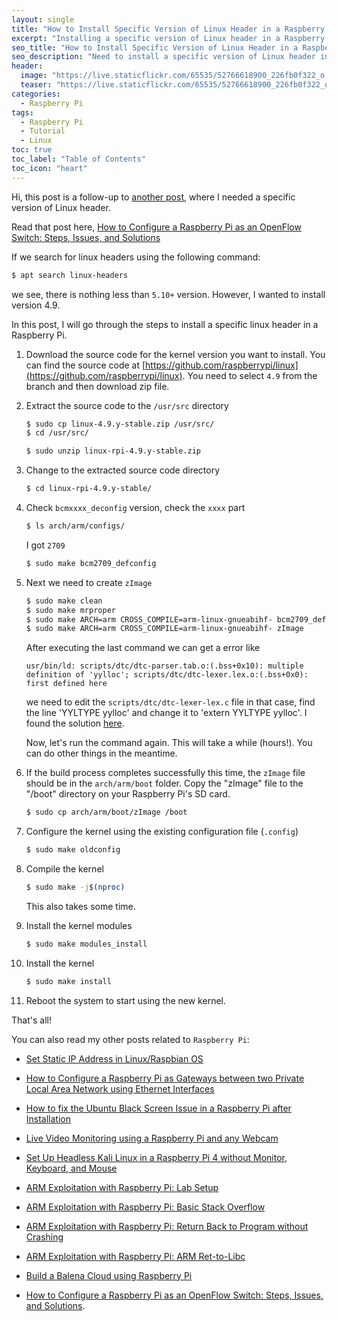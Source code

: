```yaml
---
layout: single
title: "How to Install Specific Version of Linux Header in a Raspberry Pi"
excerpt: "Installing a specific version of Linux header in a Raspberry Pi can be crucial for certain applications to work. However, it can be a tricky process if you are not familiar with the commands. In this blog post, we will guide you through the steps to install a specific version of Linux header in a Raspberry Pi."
seo_title: "How to Install Specific Version of Linux Header in a Raspberry Pi"
seo_description: "Need to install a specific version of Linux header in your Raspberry Pi? This blog post will guide you through the steps to get it done quickly and easily. Learn how to install Linux headers and avoid any issues with your applications on your Raspberry Pi. Includes solution for multiple definition of yylloc error"
header:
  image: "https://live.staticflickr.com/65535/52766618900_226fb0f322_o.png"
  teaser: "https://live.staticflickr.com/65535/52766618900_226fb0f322_o.png"
categories:
  - Raspberry Pi
tags:
  - Raspberry Pi
  - Tutorial
  - Linux
toc: true
toc_label: "Table of Contents"
toc_icon: "heart"
---
```


Hi, this post is a follow-up to [another post](https://shantoroy.com/openflow/how-to-configure-raspberry-pi-as-open-flow-switch/), where I needed a specific version of Linux header.

Read that post here,
[How to Configure a Raspberry Pi as an OpenFlow Switch: Steps, Issues, and Solutions](https://shantoroy.com/openflow/how-to-configure-raspberry-pi-as-open-flow-switch/)

If we search for linux headers using the following command:
```bash
$ apt search linux-headers
```
we see, there is nothing less than `5.10+` version. However, I wanted to install version 4.9. 

In this post, I will go through the steps to install a specific linux header in a Raspberry Pi.

1. Download the source code for the kernel version you want to install. You can find the source code at [https://github.com/raspberrypi/linux](https://github.com/raspberrypi/linux). You need to select `4.9` from the branch and then download zip file.
2. Extract the source code to the `/usr/src` directory

	```bash
	$ sudo cp linux-4.9.y-stable.zip /usr/src/
	$ cd /usr/src/
	```
	```bash
	$ sudo unzip linux-rpi-4.9.y-stable.zip
	```
3. Change to the extracted source code directory
	```bash
	$ cd linux-rpi-4.9.y-stable/
	```
4. Check `bcmxxxx_deconfig` version, check the `xxxx` part
	```bash
	$ ls arch/arm/configs/
	```
	I got `2709`
	```bash
	$ sudo make bcm2709_defconfig
	```
5. Next we need to create `zImage`
	```bash
	$ sudo make clean
	$ sudo make mrproper
	$ sudo make ARCH=arm CROSS_COMPILE=arm-linux-gnueabihf- bcm2709_defconfig
	$ sudo make ARCH=arm CROSS_COMPILE=arm-linux-gnueabihf- zImage
	```
	After executing the last command we can get a error like 

	```
	usr/bin/ld: scripts/dtc/dtc-parser.tab.o:(.bss+0x10): multiple definition of 'yylloc'; scripts/dtc/dtc-lexer.lex.o:(.bss+0x0): first defined here
	```
	we need to edit the `scripts/dtc/dtc-lexer-lex.c` file in that case, find the line 'YYLTYPE yylloc' and change it to 'extern YYLTYPE yylloc'. I found the solution [here](https://github.com/BPI-SINOVOIP/BPI-M4-bsp/issues/4).
	
	Now, let's run the command again. This will take a while (hours!). You can do other things in the meantime.
6. If the build process completes successfully this time, the `zImage` file should be in the `arch/arm/boot` folder. Copy the "zImage" file to the "/boot" directory on your Raspberry Pi's SD card.
	```bash
	$ sudo cp arch/arm/boot/zImage /boot
	```
7. Configure the kernel using the existing configuration file (`.config`)

	```bash
	$ sudo make oldconfig
	```
8. Compile the kernel
	```bash
	$ sudo make -j$(nproc)
	```
	This also takes some time.
9. Install the kernel modules
	```bash
	$ sudo make modules_install
	```
10. Install the kernel
	```bash
	$ sudo make install
	```
11. Reboot the system to start using the new kernel.

That's all! 

You can also read my other posts related to `Raspberry Pi`:

* [Set Static IP Address in Linux/Raspbian OS](https://shantoroy.com/linux/set-static-hostname-linux-mac-windows-raspbian/)

* [How to Configure a Raspberry Pi as Gateways between two Private Local Area Network using Ethernet Interfaces](https://shantoroy.com/raspberry%20pi/how-to-configure-raspberry-pi-as-gateway/)

* [How to fix the Ubuntu Black Screen Issue in a Raspberry Pi after Installation](https://shantoroy.com/ubuntu/ubuntu-HDMI-black-screen-issue-in-raspberry-pi/)

* [Live Video Monitoring using a Raspberry Pi and any Webcam](https://shantoroy.com/raspberry%20pi/live-monitoring-using-raspberry-pi-and-any-webcam/)

* [Set Up Headless Kali Linux in a Raspberry Pi 4 without Monitor, Keyboard, and Mouse](https://shantoroy.com/security/install-kali-linux-in-raspberry-pi-4/)

* [ARM Exploitation with Raspberry Pi: Lab Setup](https://shantoroy.com/security/ARM-exploitation-Raspberry-Pi-lab-setup/)

* [ARM Exploitation with Raspberry Pi: Basic Stack Overflow](https://shantoroy.com/security/ARM-exploitation-raspberry-pi-stack-overflow/)

* [ARM Exploitation with Raspberry Pi: Return Back to Program without Crashing](https://shantoroy.com/security/avoid-segmentation-fault-return-from-shellcode/)

* [ARM Exploitation with Raspberry Pi: ARM Ret-to-Libc](https://shantoroy.com/security/ret-to-libc-arm-exploitation-raspberry-pi/)

* [Build a Balena Cloud using Raspberry Pi](https://shantoroy.com/raspberry%20pi/balenaOS-install-raspberry-pi-balenacloud/)

*  [How to Configure a Raspberry Pi as an OpenFlow Switch: Steps, Issues, and Solutions](https://shantoroy.com/openflow/how-to-configure-raspberry-pi-as-open-flow-switch/).
<!--stackedit_data:
eyJoaXN0b3J5IjpbMTA1NTIxNjUyOV19
-->